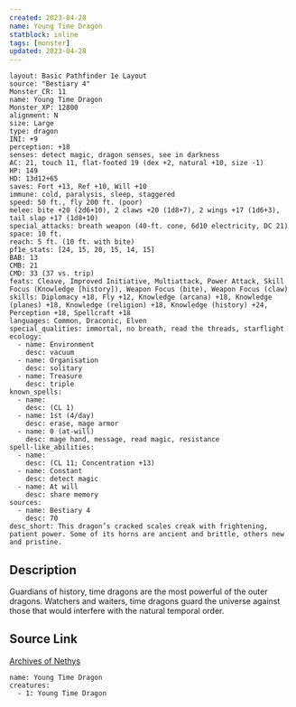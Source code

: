 ```yaml
---
created: 2023-04-28
name: Young Time Dragon
statblock: inline
tags: [monster]
updated: 2023-04-28
---
```

```statblock
layout: Basic Pathfinder 1e Layout
source: "Bestiary 4"
Monster_CR: 11
name: Young Time Dragon
Monster_XP: 12800
alignment: N
size: Large
type: dragon
INI: +9
perception: +18
senses: detect magic, dragon senses, see in darkness
AC: 21, touch 11, flat-footed 19 (dex +2, natural +10, size -1)
HP: 149
HD: 13d12+65
saves: Fort +13, Ref +10, Will +10
immune: cold, paralysis, sleep, staggered
speed: 50 ft., fly 200 ft. (poor)
melee: bite +20 (2d6+10), 2 claws +20 (1d8+7), 2 wings +17 (1d6+3), tail slap +17 (1d8+10)
special_attacks: breath weapon (40-ft. cone, 6d10 electricity, DC 21)
space: 10 ft.
reach: 5 ft. (10 ft. with bite)
pf1e_stats: [24, 15, 20, 15, 14, 15]
BAB: 13
CMB: 21
CMD: 33 (37 vs. trip)
feats: Cleave, Improved Initiative, Multiattack, Power Attack, Skill Focus (Knowledge [history]), Weapon Focus (bite), Weapon Focus (claw)
skills: Diplomacy +18, Fly +12, Knowledge (arcana) +18, Knowledge (planes) +18, Knowledge (religion) +18, Knowledge (history) +24, Perception +18, Spellcraft +18
languages: Common, Draconic, Elven
special_qualities: immortal, no breath, read the threads, starflight
ecology:
  - name: Environment
    desc: vacuum
  - name: Organisation
    desc: solitary
  - name: Treasure
    desc: triple
known_spells:
  - name:
    desc: (CL 1)
  - name: 1st (4/day)
    desc: erase, mage armor
  - name: 0 (at-will)
    desc: mage hand, message, read magic, resistance
spell-like_abilities:
  - name:
    desc: (CL 11; Concentration +13)
  - name: Constant
    desc: detect magic
  - name: At will
    desc: share memory
sources:
  - name: Bestiary 4
    desc: 70
desc_short: This dragon’s cracked scales creak with frightening, patient power. Some of its horns are ancient and brittle, others new and pristine.
```
## Description
Guardians of history, time dragons are the most powerful of the outer dragons. Watchers and waiters, time dragons guard the universe against those that would interfere with the natural temporal order.
## Source Link
[Archives of Nethys](https://aonprd.com/MonsterDisplay.aspx?ItemName=Young%20Time%20Dragon)
```encounter-table
name: Young Time Dragon
creatures:
  - 1: Young Time Dragon
```
